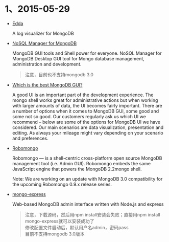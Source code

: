 # 1、2015-05-29
* [Edda](https://github.com/10gen-labs/edda)

  A log visualizer for MongoDB

* [NoSQL Manager for MongoDB](http://www.mongodbmanager.com/)

  MongoDB GUI tools and Shell power for everyone.
  NoSQL Manager for MongoDB
  Desktop GUI tool for Mongo database management, administration and development.

  > 注意，目前也不支持mongodb 3.0

* [Which is the best MongoDB GUI?](http://blog.mongodirector.com/which-is-the-best-mongodb-gui/)

  A good UI is an important part of the development experience. The mongo shell works great for administrative actions but when working with larger amounts of data, the UI becomes fairly important. There are a number of options when it comes to MongoDB GUI, some good and some not so good. Our customers regularly ask us which UI we recommend – below are some of the options for MongoDB UI we have considered. Our main scenarios are data visualization, presentation and editing. As always your mileage might vary depending on your scenario and preferences.

* [Robomongo](http://robomongo.org/)

  Robomongo — is a shell-centric cross-platform open source MongoDB management tool (i.e. Admin GUI). Robomongo embeds the same JavaScript engine that powers the MongoDB 2.2mongo shell.

  Note: We are working on an update with MongoDB 3.0 compatibility for the upcoming Robomongo 0.9.x release series.

* [mongo-express](https://github.com/andzdroid/mongo-express)

  Web-based MongoDB admin interface written with Node.js and express

  > 注意，下载源码，然后用npm install安装会失败；直接用npm install mongo-express就可以安装成功了  
  修改配置文件启动后，默认用户名admin，密码pass  
  目前不支持mongodb 3.0版本  
